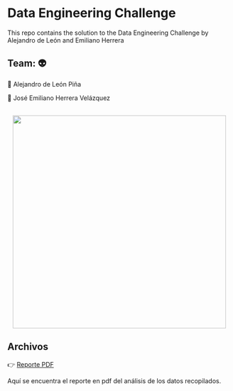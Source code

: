 # Data Engineering Challenge

This repo contains the solution to the Data Engineering Challenge by Alejandro de León and Emiliano Herrera

## Team: :alien:

:space_invader: Alejandro de León Piña

:space_invader: José Emiliano Herrera Velázquez

<div align="center">
	<br>
	<a href="https://giphy.com/gifs/Giflytics-JWuBH9rCO2uZuHBFpm">
		<img src="https://giphy.com/embed/JWuBH9rCO2uZuHBFpm" width="480" height="480" frameBorder="0" class="giphy-embed" allowFullScreen>
	</a>
	<br>
</div>

## Archivos

:point_right: [Reporte PDF](https://github.com/emilianolel/Proyecto_BEDU_Equipo_5/blob/main/Reporte/Diabetes.pdf)

Aquí se encuentra el reporte en pdf del análisis de los datos recopilados.

